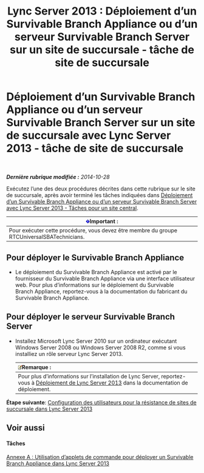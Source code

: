 ﻿---
title: 'Lync Server 2013 : Déploiement d’un Survivable Branch Appliance ou d’un serveur Survivable Branch Server sur un site de succursale - tâche de site de succursale'
TOCTitle: Déploiement d’un Survivable Branch Appliance ou d’un serveur Survivable Branch Server sur un site de succursale - tâche de site de succursale
ms:assetid: 7989ba29-0419-46dd-892c-4ad3238afd56
ms:mtpsurl: https://technet.microsoft.com/fr-fr/library/Gg398599(v=OCS.15)
ms:contentKeyID: 49297810
ms.date: 05/20/2016
mtps_version: v=OCS.15
ms.translationtype: HT
---

# Déploiement d’un Survivable Branch Appliance ou d’un serveur Survivable Branch Server sur un site de succursale avec Lync Server 2013 - tâche de site de succursale

 

_**Dernière rubrique modifiée :** 2014-10-28_

Exécutez l’une des deux procédures décrites dans cette rubrique sur le site de succursale, après avoir terminé les tâches indiquées dans [Déploiement d’un Survivable Branch Appliance ou d’un serveur Survivable Branch Server avec Lync Server 2013 - Tâches pour un site central](lync-server-2013-deploying-a-survivable-branch-appliance-or-server-central-site-tasks.md).

<table>
<thead>
<tr class="header">
<th><img src="images/Gg425917.important(OCS.15).gif" title="important" alt="important" />Important :</th>
</tr>
</thead>
<tbody>
<tr class="odd">
<td>Pour exécuter cette procédure, vous devez être membre du groupe RTCUniversalSBATechnicians.</td>
</tr>
</tbody>
</table>


## Pour déployer le Survivable Branch Appliance

  - Le déploiement du Survivable Branch Appliance est activé par le fournisseur du Survivable Branch Appliance via une interface utilisateur web. Pour plus d’informations sur le déploiement du Survivable Branch Appliance, reportez-vous à la documentation du fabricant du Survivable Branch Appliance.

## Pour déployer le serveur Survivable Branch Server

  - Installez Microsoft Lync Server 2010 sur un ordinateur exécutant Windows Server 2008 ou Windows Server 2008 R2, comme si vous installiez un rôle serveur Lync Server 2013.
    
    <table>
    <thead>
    <tr class="header">
    <th><img src="images/Gg398920.note(OCS.15).gif" title="note" alt="note" />Remarque :</th>
    </tr>
    </thead>
    <tbody>
    <tr class="odd">
    <td>Pour plus d’informations sur l’installation de Lync Server, reportez-vous à <a href="lync-server-2013-deploying-lync-server.md">Déploiement de Lync Server 2013</a> dans la documentation de déploiement.</td>
    </tr>
    </tbody>
    </table>


**Étape suivante**: [Configuration des utilisateurs pour la résistance de sites de succursale dans Lync Server 2013](lync-server-2013-configuring-users-for-branch-site-resiliency.md)

## Voir aussi

#### Tâches

[Annexe A : Utilisation d’applets de commande pour déployer un Survivable Branch Appliance dans Lync Server 2013](lync-server-2013-appendix-a-using-cmdlets-to-deploy-a-survivable-branch-appliance.md)

